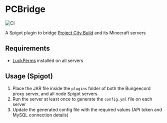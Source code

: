 # PCBridge

![CI](https://github.com/projectcitybuild/PCBridge/workflows/CI/badge.svg?branch=master)

A Spigot plugin to bridge [Project City Build](https://projectcitybuild.com) and its Minecraft servers

## Requirements
* [LuckPerms](https://www.spigotmc.org/resources/luckperms-an-advanced-permissions-plugin.28140/) installed on all servers

## Usage (Spigot)

1. Place the JAR file inside the `plugins` folder of both the Bungeecord proxy server, and all node Spigot servers.
2. Run the server at least once to generate the `config.yml` file on each server
3. Update the generated config file with the required values (API token and MySQL connection details)
